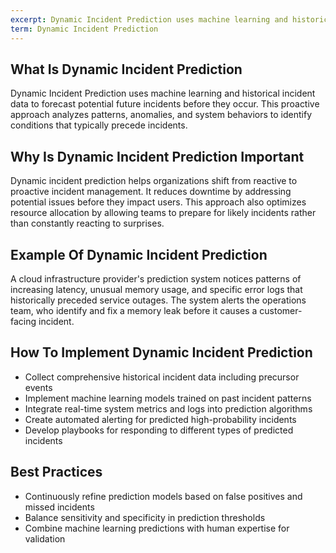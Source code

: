 ```yaml
---
excerpt: Dynamic Incident Prediction uses machine learning and historical incident data to forecast potential future incidents before they occur.
term: Dynamic Incident Prediction
---
```

## What Is Dynamic Incident Prediction

Dynamic Incident Prediction uses machine learning and historical incident data to forecast potential future incidents before they occur. This proactive approach analyzes patterns, anomalies, and system behaviors to identify conditions that typically precede incidents.

## Why Is Dynamic Incident Prediction Important

Dynamic incident prediction helps organizations shift from reactive to proactive incident management. It reduces downtime by addressing potential issues before they impact users. This approach also optimizes resource allocation by allowing teams to prepare for likely incidents rather than constantly reacting to surprises.

## Example Of Dynamic Incident Prediction

A cloud infrastructure provider's prediction system notices patterns of increasing latency, unusual memory usage, and specific error logs that historically preceded service outages. The system alerts the operations team, who identify and fix a memory leak before it causes a customer-facing incident.

## How To Implement Dynamic Incident Prediction

- Collect comprehensive historical incident data including precursor events
- Implement machine learning models trained on past incident patterns
- Integrate real-time system metrics and logs into prediction algorithms
- Create automated alerting for predicted high-probability incidents
- Develop playbooks for responding to different types of predicted incidents

## Best Practices

- Continuously refine prediction models based on false positives and missed incidents
- Balance sensitivity and specificity in prediction thresholds
- Combine machine learning predictions with human expertise for validation